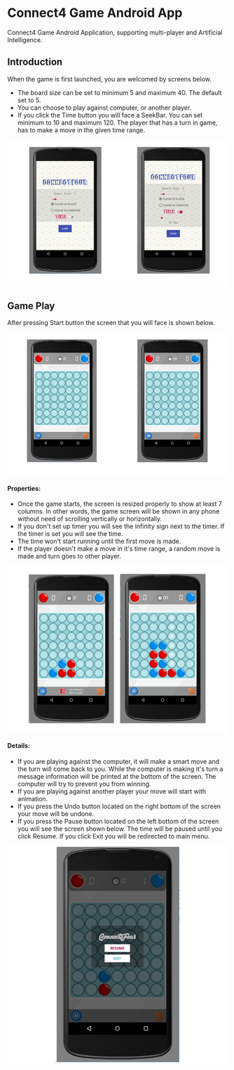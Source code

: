 

# Connect4 Game Android App

Connect4 Game Android Application, supporting multi-player and Artificial Intelligence. 

## Introduction
When the game is first launched, you are welcomed by screens below.

- The board size can be set to minimum 5 and maximum 40. The default set to 5. 
- You can choose to play against computer, or another player.
- If you click the Time button you will face a SeekBar. You can set minimum to 10 and maximum 120. The player that has a turn in game, has to make a move in the given time range. 
<p align="center">
<img src="https://raw.githubusercontent.com/onurpolattimur/Connect4/master/SS/Screenshot_1.png"/>
</p>





## Game Play 
After pressing Start button the screen that you will face is shown below. 
<p align="center">
<img src="https://raw.githubusercontent.com/onurpolattimur/Connect4/master/SS/Screenshot_2.png"/>
</p>

#### Properties: 

- Once the game starts, the screen is resized properly to show at least 7 columns. In other words, the game screen will be shown in any phone without need of scrolling vertically or horizontally. 
- If you don't set up timer you will see the infinity sign next to the timer. If the timer is set you will see the time. 
- The time won't start running until the first move is made.
- If the player doesn't make a move in it's time range, a random move is made and turn goes to other player.
<p align="center">
<img src="https://raw.githubusercontent.com/onurpolattimur/Connect4/master/SS/Screenshot_3.png"/>
</p>

#### Details:
- If you are playing against the computer, it will make a smart move  and the turn will come back to you. While the computer is making it's turn a message information will be printed at the bottom of the screen. The computer will try to prevent you from winning. 
- If you are playing against another player your move will start with animation. 
- If you press the Undo button located on the right bottom of the screen your move will be undone. 
- If you press the Pause button located on the left bottom of the screen you will see the screen shown below.  The time will be paused until you click Resume. If you click Exit you will be redirected to main menu. 
<p align="center">
<img src="https://raw.githubusercontent.com/onurpolattimur/Connect4/master/SS/Screenshot_4.png"/>
</p>


